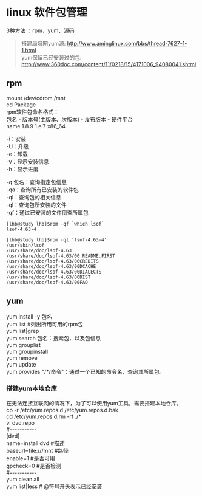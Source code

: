 # linux 软件包管理  
3种方法 ：rpm、yum、源码  
> 搭建局域网yum源: http://www.aminglinux.com/bbs/thread-7627-1-1.html  
>  yum保留已经安装过的包: http://www.360doc.com/content/11/0218/15/4171006_94080041.shtml

## rpm  
mount /dev/cdrom /mnt  
cd Package  
rpm软件包命名格式：  
包名 - 版本号(主版本、次版本) - 发布版本 - 硬件平台  
name        1.8.9               1.el7       x86_64  

-i：安装  
-U：升级  
-e：卸载  
-v：显示安装信息  
-h：显示进度  

-q 包名：查询指定包信息  
    -qa：查询所有已安装的软件包  
    -qi：查询包的相关信息  
    -ql：查询包所安装的文件  
    -qf：通过已安装的文件倒查所属包  
```  
[lhb@study lhb]$rpm -qf `which lsof`  
lsof-4.63-4  

[lhb@study lhb]$rpm -ql 'lsof-4.63-4'  
/usr/sbin/lsof  
/usr/share/doc/lsof-4.63  
/usr/share/doc/lsof-4.63/00.README.FIRST  
/usr/share/doc/lsof-4.63/00CREDITS  
/usr/share/doc/lsof-4.63/00DCACHE  
/usr/share/doc/lsof-4.63/00DIALECTS  
/usr/share/doc/lsof-4.63/00DIST  
/usr/share/doc/lsof-4.63/00FAQ  
```  

## yum  
yum install -y 包名  
yum list #列出所用可用的rpm包  
    yum list|grep  
yum search 包名：搜索包，以及包信息  
yum grouplist  
yum groupinstall  
yum remove  
yum update  
yum provides "/*/命令"：通过一个已知的命令名，查询其所属包。  

### 搭建yum本地仓库  
在无法连接互联网的情况下，为了可以使用yum工具，需要搭建本地仓库。  
cp -r /etc/yum.repos.d /etc/yum.repos.d.bak  
cd /etc/yum.repos.d;rm -rf ./*  
vi dvd.repo  
#-----------  
[dvd]  
name=install dvd #描述  
baseurl=file:///mnt #路径  
enable=1 #是否可用  
gpcheck=0 #是否检测  
#-----------  
yum clean all  
yum list|less # @符号开头表示已经安装  

